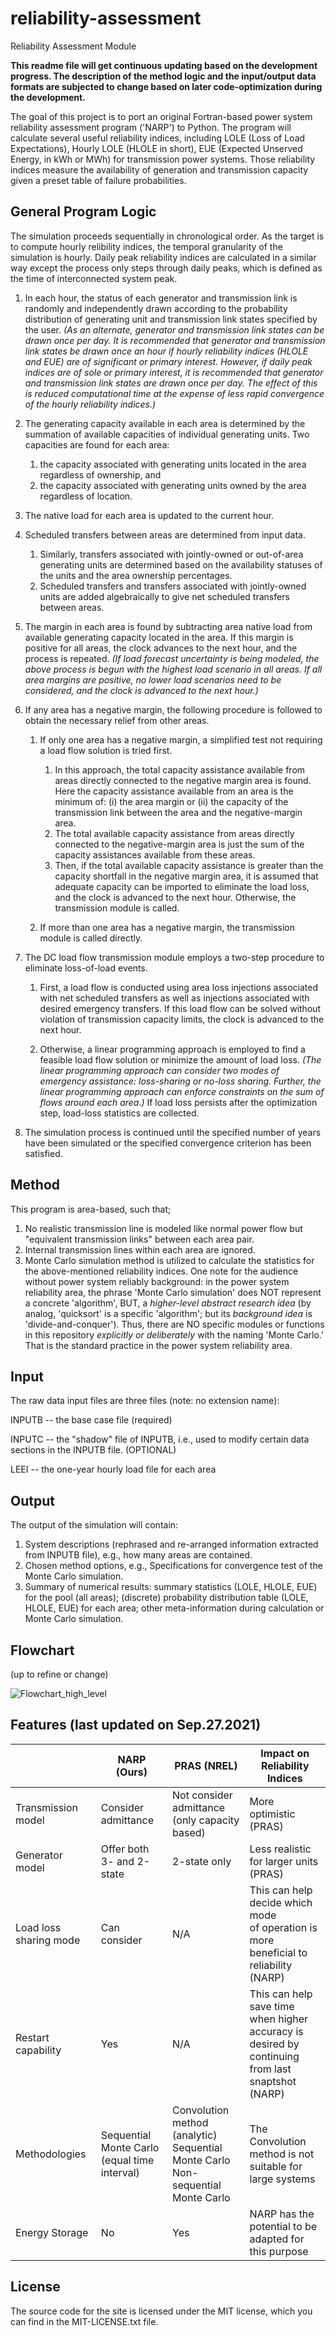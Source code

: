 # reliability-assessment
Reliability Assessment Module

**This readme file will get continuous updating based on the development progress. The description of the method logic and the input/output data formats are subjected to change based on later code-optimization during the development.**

The goal of this project is to port an original Fortran-based power system reliability assessment program ('NARP') to Python. The program will calculate several useful reliability indices, including LOLE (Loss of Load Expectations),  Hourly LOLE (HLOLE in short), EUE (Expected Unserved Energy, in kWh or MWh) for transmission power systems. Those reliability indices measure the availability of generation and transmission capacity given a preset table of failure probabilities.

## General Program Logic
The simulation proceeds sequentially in chronological order. As the target is to compute hourly relibility indices, the temporal granularity of the simulation is hourly. Daily peak reliability indices are calculated in a similar way except the process only steps through daily peaks, which is defined as the time of interconnected system peak. 

1) In each hour, the status of each generator and transmission link is randomly and independently drawn according to the probability distribution of generating unit and transmission link states specified by the user. _(As an alternate, generator and transmission link states can be drawn once per day. It is recommended that generator and transmission link states be drawn once an hour if hourly reliability indices (HLOLE and EUE) are of significant or primary interest. However, if daily peak indices are of sole or primary interest, it is recommended that generator and transmission link states are drawn once per day. The effect of this is reduced computational time at the expense of less rapid convergence of the hourly reliability indices.)_

2) The generating capacity available in each area is determined by the summation of available capacities of individual generating units. Two capacities are found for each area:
    1. the capacity associated with generating units located in the area regardless of ownership, and
    2. the capacity associated with generating units owned by the area regardless of location.

3) The native load for each area is updated to the current hour.

4) Scheduled transfers between areas are determined from input data. 
	1. Similarly, transfers associated with jointly-owned or out-of-area generating units are determined based on the availability statuses of the units and the area ownership percentages. 
	2. Scheduled transfers and transfers associated with jointly-owned units are added algebraically to give net scheduled transfers between areas.

5) The margin in each area is found by subtracting area native load from available generating capacity located in the area.
If this margin is positive for all areas, the clock advances to the next hour, and the process is repeated. _(If load forecast uncertainty is being modeled, the above process is begun with the highest load scenario in all areas. If all area margins are positive, no lower load scenarios need to be considered, and the clock is advanced to the next hour.)_

6) If any area has a negative margin, the following procedure is followed to obtain the necessary relief from other areas.

	1. If only one area has a negative margin, a simplified test not requiring a load flow solution is tried first. 
		1. In this approach, the total capacity assistance available from areas directly connected to the negative­ margin area is found. Here the capacity assistance available from an area is the minimum of: (i) the area margin or (ii) the capacity of the transmission link between the area and the negative-margin area. 
		2. The total available capacity assistance from areas directly connected to the negative-margin area is just the sum of the capacity assistances available from these areas. 
		3. Then, if the total available capacity assistance is greater than the capacity shortfall in the negative­ margin area, it is assumed that adequate capacity can be imported to eliminate the load loss, and the clock is advanced to the next hour. Otherwise, the transmission module is called. 

	2. If more than one area has a negative margin, the transmission module is called directly.

7) The DC load flow transmission module employs a two-step procedure to eliminate loss-of-load events. 

	1. First, a load flow is conducted using area loss injections associated with net scheduled transfers as well as injections associated with desired emergency transfers. If this load flow can be solved without violation of transmission capacity limits, the clock is advanced to the next hour. 

	2. Otherwise, a linear programming approach is employed to find a feasible load flow solution or minimize the amount of load loss. _(The linear programming approach can consider two modes of emergency assistance: loss-sharing or no-loss sharing. Further, the linear programming approach can enforce constraints on the sum of flows around each area.)_ If load loss persists after the optimization step, load-loss statistics are collected. 

8) The simulation process is continued until the specified number of years have been simulated or the specified convergence criterion has been satisfied.

## Method
This program is area-based, such that;
1) No realistic transmission line is modeled like normal power flow but "equivalent transmission links" between each area pair.
2) Internal transmission lines within each area are ignored.
3) Monte Carlo simulation method is utilized to calculate the statistics for the above-mentioned reliability indices. One note for the audience without power system reliably background: in the power system reliability area, the phrase 'Monte Carlo simulation' does NOT represent a concrete 'algorithm', BUT, a *higher-level abstract research idea* (by analog, 'quicksort' is a specific 'algorithm'; but its *background idea* is 'divide-and-conquer'). Thus, there are NO specific modules or functions in this repository *explicitly or deliberately* with the naming 'Monte Carlo.' That is the standard practice in the power system reliability area.

## Input 

The raw data input files are three files (note: no extension name): 

INPUTB -- the base case file (required)

INPUTC -- the "shadow" file of INPUTB, i.e., used to modify certain data sections in the INPUTB file. (OPTIONAL)

LEEI -- the one-year hourly load file for each area 

## Output

The output of the simulation will contain:

1) System descriptions (rephrased and re-arranged information extracted from INPUTB file), e.g., how many areas are contained.
2) Chosen method options, e.g., Specifications for convergence test of the Monte Carlo simulation.
3) Summary of numerical results: summary statistics (LOLE, HLOLE, EUE) for the pool (all areas); (discrete) probability distribution table (LOLE, HLOLE, EUE) for each area; other meta-information during calculation or Monte Carlo simulation.

## Flowchart

(up to refine or change)

![Flowchart_high_level](https://user-images.githubusercontent.com/45750983/127577146-133cb8a9-1fc3-48eb-bfd2-6d0f5a0d057e.png)

## Features (last updated on Sep.27.2021)
|  | NARP (Ours) | PRAS (NREL) | Impact on Reliability Indices |
| ------------- | ------------- | ------------- | ------------- |
| Transmission model | Consider admittance | Not consider admittance <br /> (only capacity based) | More optimistic (PRAS) |
| Generator model | Offer both 3- and 2-state | 2-state only | Less realistic for larger units (PRAS) |
| Load loss sharing mode | Can consider | N/A | This can help decide which mode <br /> of operation is more beneficial to <br /> reliability (NARP) |
| Restart capability | Yes | N/A | This can help save time when higher <br /> accuracy is desired by continuing <br /> from last snaptshot (NARP) |
| Methodologies | Sequential Monte Carlo <br /> (equal time interval) | Convolution method (analytic) <br /> Sequential Monte Carlo <br /> Non-sequential Monte Carlo | The Convolution method is not <br /> suitable for large systems | 
| Energy Storage | No | Yes | NARP has the potential to be <br /> adapted for this purpose |


## License

The source code for the site is licensed under the MIT license, which you can find in
the MIT-LICENSE.txt file.
